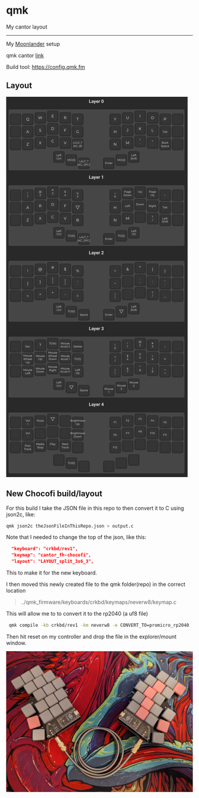 # qmk
My cantor layout

---
My [Moonlander](https://configure.zsa.io/moonlander/layouts/NZX5X/latest/3) setup

qmk cantor [link](https://github.com/qmk/qmk_firmware/tree/master/keyboards/cantor)

Build tool: https://config.qmk.fm

## Layout
![picture](cantor.png)

## New Chocofi build/layout

For this build I take the JSON file in this repo to then convert it to C using json2c, like:
```bash
qmk json2c theJsonFileInThisRepo.json > output.c
```

Note that I needed to change the top of the json, like this:

```json
  "keyboard": "crkbd/rev1",
  "keymap": "cantor_fh-chocofi",
  "layout": "LAYOUT_split_3x6_3",
```

This to make it for the new keyboard.

I then moved this newly created file to the qmk folder(repo) in the correct location
> ../qmk_firmware/keyboards/crkbd/keymaps/neverw8/keymap.c

This will allow me to to convert it to the rp2040 (a uf8 file)

```bash
 qmk compile -kb crkbd/rev1 -km neverw8 -e CONVERT_TO=promicro_rp2040
```

Then hit reset on my controller and drop the file in the explorer/mount window.

![picture](new_chocofi.jpg)
